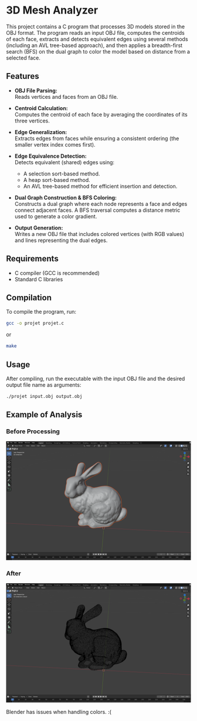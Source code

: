 # 3D Mesh Analyzer

This project contains a C program that processes 3D models stored in the OBJ format. The program reads an input OBJ file, computes the centroids of each face, extracts and detects equivalent edges using several methods (including an AVL tree-based approach), and then applies a breadth-first search (BFS) on the dual graph to color the model based on distance from a selected face.

## Features

- **OBJ File Parsing:**  
  Reads vertices and faces from an OBJ file.
  
- **Centroid Calculation:**  
  Computes the centroid of each face by averaging the coordinates of its three vertices.
  
- **Edge Generalization:**  
  Extracts edges from faces while ensuring a consistent ordering (the smaller vertex index comes first).
  
- **Edge Equivalence Detection:**  
  Detects equivalent (shared) edges using:
  - A selection sort-based method.
  - A heap sort-based method.
  - An AVL tree-based method for efficient insertion and detection.
  
- **Dual Graph Construction & BFS Coloring:**  
  Constructs a dual graph where each node represents a face and edges connect adjacent faces. A BFS traversal computes a distance metric used to generate a color gradient.
  
- **Output Generation:**  
  Writes a new OBJ file that includes colored vertices (with RGB values) and lines representing the dual edges.

## Requirements

- C compiler (GCC is recommended)
- Standard C libraries

## Compilation

To compile the program, run:

```bash
gcc -o projet projet.c
```

or

```bash
make
```

## Usage

After compiling, run the executable with the input OBJ file and the desired output file name as arguments:

```bash
./projet input.obj output.obj
```

## Example of Analysis

### Before Processing

![Before Processing](img/original.png)

### After

![After Processing](img/processed.png)

Blender has issues when handling colors. :(
